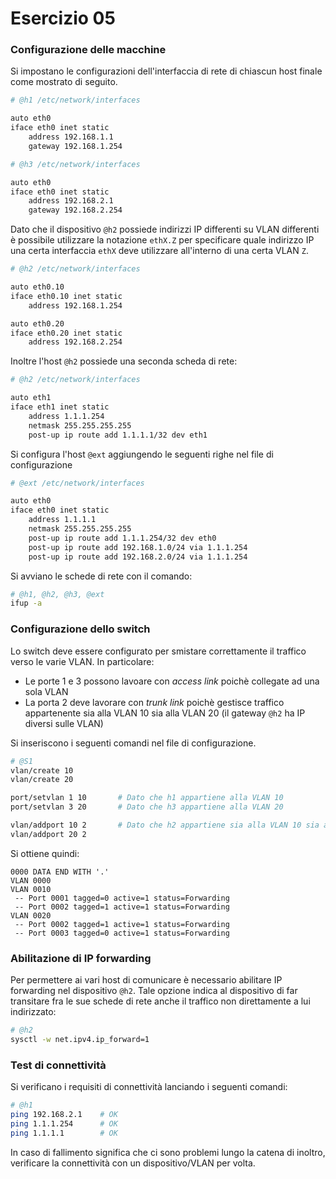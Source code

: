 # Esercizio 05

### Configurazione delle macchine

Si impostano le configurazioni dell'interfaccia di rete di chiascun host finale come mostrato di seguito.

```bash
# @h1 /etc/network/interfaces

auto eth0
iface eth0 inet static
    address 192.168.1.1
    gateway 192.168.1.254

# @h3 /etc/network/interfaces

auto eth0
iface eth0 inet static
    address 192.168.2.1
    gateway 192.168.2.254
```

Dato che il dispositivo `@h2` possiede indirizzi IP differenti su VLAN differenti è possibile utilizzare la notazione `ethX.Z` per specificare quale indirizzo IP una certa interfaccia `ethX` deve utilizzare all'interno di una certa VLAN `Z`.

```bash
# @h2 /etc/network/interfaces

auto eth0.10
iface eth0.10 inet static
    address 192.168.1.254

auto eth0.20
iface eth0.20 inet static
    address 192.168.2.254
```

Inoltre l'host `@h2` possiede una seconda scheda di rete:

```bash
# @h2 /etc/network/interfaces

auto eth1
iface eth1 inet static
    address 1.1.1.254
    netmask 255.255.255.255
    post-up ip route add 1.1.1.1/32 dev eth1
```

Si configura l'host `@ext` aggiungendo le seguenti righe nel file di configurazione

```bash
# @ext /etc/network/interfaces

auto eth0
iface eth0 inet static
    address 1.1.1.1
    netmask 255.255.255.255
    post-up ip route add 1.1.1.254/32 dev eth0
    post-up ip route add 192.168.1.0/24 via 1.1.1.254
    post-up ip route add 192.168.2.0/24 via 1.1.1.254
```

Si avviano le schede di rete con il comando:

```bash
# @h1, @h2, @h3, @ext
ifup -a
```

### Configurazione dello switch

Lo switch deve essere configurato per smistare correttamente il traffico verso le varie VLAN. In particolare:
* Le porte 1 e 3 possono lavoare con *access link* poichè collegate ad una sola VLAN
* La porta 2 deve lavorare con *trunk link* poichè gestisce traffico appartenente sia alla VLAN 10 sia alla VLAN 20 (il gateway `@h2` ha IP diversi sulle VLAN)

Si inseriscono i seguenti comandi nel file di configurazione.

```bash
# @S1
vlan/create 10
vlan/create 20

port/setvlan 1 10       # Dato che h1 appartiene alla VLAN 10
port/setvlan 3 20       # Dato che h3 appartiene alla VLAN 20

vlan/addport 10 2       # Dato che h2 appartiene sia alla VLAN 10 sia alla VLAN 20
vlan/addport 20 2
```

Si ottiene quindi:

```
0000 DATA END WITH '.'
VLAN 0000
VLAN 0010
 -- Port 0001 tagged=0 active=1 status=Forwarding
 -- Port 0002 tagged=1 active=1 status=Forwarding
VLAN 0020
 -- Port 0002 tagged=1 active=1 status=Forwarding
 -- Port 0003 tagged=0 active=1 status=Forwarding
```

### Abilitazione di IP forwarding

Per permettere ai vari host di comunicare è necessario abilitare IP forwarding nel dispositivo `@h2`. Tale opzione indica al dispositivo di far transitare fra le sue schede di rete anche il traffico non direttamente a lui indirizzato:

```bash
# @h2
sysctl -w net.ipv4.ip_forward=1
```

### Test di connettività

Si verificano i requisiti di connettività lanciando i seguenti comandi:

```bash
# @h1
ping 192.168.2.1    # OK
ping 1.1.1.254      # OK
ping 1.1.1.1        # OK
```

In caso di fallimento significa che ci sono problemi lungo la catena di inoltro, verificare la connettività con un dispositivo/VLAN per volta.